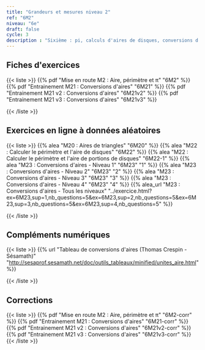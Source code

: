 ```yaml
---
title: "Grandeurs et mesures niveau 2"
ref: "6M2"
niveau: "6e"
draft: false
cycle: 3
description : "Sixième : pi, calculs d'aires de disques, conversions d'aires"
---
```



<h2 class="ui horizontal divider header">Fiches d'exercices</h2>


{{< liste >}}
	{{% pdf "Mise en route M2 : Aire, périmètre et π" "6M2" %}}
	{{% pdf "Entrainement M21 : Conversions d'aires" "6M21" %}}
	{{% pdf "Entrainement M21 v2 : Conversions d'aires" "6M21v2" %}}
	{{% pdf "Entrainement M21 v3 : Conversions d'aires" "6M21v3" %}}
	
{{< /liste >}}

<div class="ui hidden divider"></div>
<div class="ui hidden divider"></div>



<h2 class="ui horizontal divider header">Exercices en ligne à données aléatoires</h2>

{{< liste >}}
	{{% alea "M20 : Aires de triangles" "6M20" %}}
	{{% alea "M22 : Calculer le périmètre et l'aire de disques"  "6M22" %}}
	{{% alea "M22 : Calculer le périmètre et l'aire de portions de disques"  "6M22-1" %}}
	{{% alea "M23 : Conversions d'aires - Niveau 1" "6M23" "1" %}}
	{{% alea "M23 : Conversions d'aires - Niveau 2" "6M23" "2" %}}
	{{% alea "M23 : Conversions d'aires - Niveau 3" "6M23" "3" %}}
	{{% alea "M23 : Conversions d'aires - Niveau 4" "6M23" "4" %}}
	{{% alea_url "M23 : Conversions d'aires - Tous les niveaux" "../exercice.html?ex=6M23,sup=1,nb_questions=5&ex=6M23,sup=2,nb_questions=5&ex=6M23,sup=3,nb_questions=5&ex=6M23,sup=4,nb_questions=5" %}}
	

{{< /liste >}}

<div class="ui hidden divider"></div>
<div class="ui hidden divider"></div>

<h2 class="ui horizontal divider header">Compléments numériques</h2>

{{< liste >}}
	{{% url "Tableau de conversions d'aires (Thomas Crespin - Sésamath)" "http://sesaprof.sesamath.net/doc/outils_tableaux/minified/unites_aire.html" %}}




{{< /liste >}}

<div class="ui hidden divider"></div>
<div class="ui hidden divider"></div>
<h2 class="ui horizontal divider header">Corrections</h2>

{{< liste >}}
	{{% pdf "Mise en route M2 : Aire, périmètre et π" "6M2-corr" %}}
	{{% pdf "Entrainement M21 : Conversions d'aires" "6M21-corr" %}}
	{{% pdf "Entrainement M21 v2 : Conversions d'aires" "6M21v2-corr" %}}
	{{% pdf "Entrainement M21 v3 : Conversions d'aires" "6M21v3-corr" %}}
{{< /liste >}}
